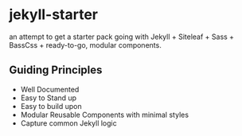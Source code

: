 # jekyll-starter
an attempt to get a starter pack going with Jekyll + Siteleaf + Sass + BassCss + ready-to-go, modular components.

## Guiding Principles
* Well Documented
* Easy to Stand up 
* Easy to build upon
* Modular Reusable Components with minimal styles
* Capture common Jekyll logic

